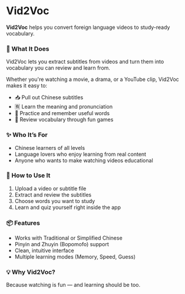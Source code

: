 # Vid2Voc

**Vid2Voc** helps you convert foreign language videos to study-ready vocabulary.

### 🎯 What It Does  
Vid2Voc lets you extract subtitles from videos and turn them into vocabulary you can review and learn from.

Whether you're watching a movie, a drama, or a YouTube clip, Vid2Voc makes it easy to:
- 📥 Pull out Chinese subtitles  
- 🈶 Learn the meaning and pronunciation  
- 🧠 Practice and remember useful words  
- 🔁 Review vocabulary through fun games  

### ✨ Who It’s For  
- Chinese learners of all levels  
- Language lovers who enjoy learning from real content  
- Anyone who wants to make watching videos educational

### 🚀 How to Use It  
1. Upload a video or subtitle file  
2. Extract and review the subtitles  
3. Choose words you want to study  
4. Learn and quiz yourself right inside the app  

### 📦 Features  
- Works with Traditional or Simplified Chinese  
- Pinyin and Zhuyin (Bopomofo) support  
- Clean, intuitive interface  
- Multiple learning modes (Memory, Speed, Guess)

### 💡 Why Vid2Voc?  
Because watching is fun — and learning should be too.
